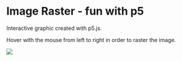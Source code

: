 # Image Raster - fun with p5

Interactive graphic created with p5.js.

Hover with the mouse from left to right in order to raster the image. 


![](demo-1.gif)



